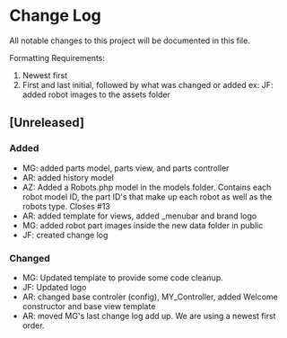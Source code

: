 # Change Log
All notable changes to this project will be documented in this file.

Formatting Requirements:
1) Newest first
2) First and last initial, followed by what was changed or added
ex: JF: added robot images to the assets folder

## [Unreleased]
### Added

- MG: added parts model, parts view, and parts controller
- AR: added history model
- AZ: Added a Robots.php model in the models folder. Contains each robot model ID, the part ID's that make up each robot as well as the robots type. Closes #13
- AR: added template for views, added _menubar and brand logo
- MG: added robot part images inside the new data folder in public
- JF: created change log


### Changed
- MG: Updated template to provide some code cleanup.
- JF: Updated logo
- AR: changed base controler (config), MY_Controller, added Welcome constructor and base view template
- AR: moved MG's last change log add up. We are using a newest first order.
